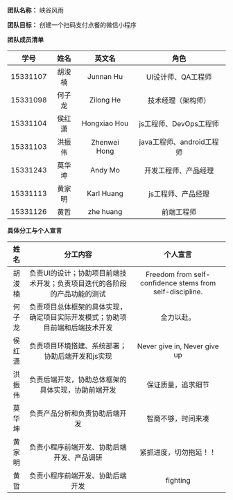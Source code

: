 **团队名称：** 峡谷风雨

**团队目标：** 创建一个扫码支付点餐的微信小程序

**团队成员清单**

| 学号 | 姓名 | 英文名 | 角色 |
| :--: | :--: | :--: | :--: |
| 15331107 | 胡浚楠 | Junnan Hu | UI设计师、QA工程师 |
| 15331098 | 何子龙 | Zilong He | 技术经理（架构师） |  
| 15331104 | 侯红潇 | Hongxiao Hou | js工程师、DevOps工程师 |
| 15331103 | 洪振伟 | Zhenwei Hong | java工程师、android工程师 |
| 15331243 | 莫华坤 | Andy Mo | 开发工程师、产品经理 |
| 15331113 | 黄家明 | Karl Huang| js工程师、产品经理|
| 15331126 | 黄哲 | zhe huang| 前端工程师|

**具体分工与个人宣言**

| 姓名 | 分工内容 | 个人宣言 |
| :--: | :--: | :--: |
| 胡浚楠 | 负责UI的设计；协助项目前端技术开发；负责项目迭代的各阶段的产品功能的测试 | Freedom from self-confidence stems from self-discipline. |
| 何子龙 | 负责项目总体框架的具体实现，确定项目实际开发模式；协助项目前端和后端技术开发 | 全力以赴。|
| 侯红潇 | 负责项目环境搭建、系统部署；协助后端开发和js实现 | Never give in, Never give up |
| 洪振伟 | 负责后端开发，协助总体框架的具体实现，协助前端开发 | 保证质量，追求细节 |
| 莫华坤 | 负责产品分析和负责协助后端开发 | 智商不够，时间来凑 |
| 黄家明 | 负责小程序前端开发、协助后端开发、产品调研 | 紧抓进度，切勿拖延！！ |
| 黄哲 | 负责小程序前端开发、协助后端开发 | fighting |
